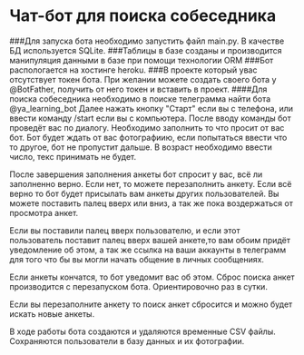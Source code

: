# Чат-бот для поиска собеседника
###Для запуска бота необходимо запустить файл main.py. В качестве БД используется SQLite.
###Таблицы в базе созданы и производится манипуляция данными в базе при помощи технологии ORM
###Бот распологается на хостинге heroku.
###В проекте который увас отсутствует токен бота. При желании можете создать своего бота у @BotFather, получить от него токен и вставить в проект. 
####Для поиска собеседника необходимо в поиске телеграмма найти бота @ya_learning_bot
Далее нажать кнопку "Старт" если вы с телефона, или ввести команду /start если вы с компьютера.
После вводу команды бот проведёт вас по диалогу. Необходимо заполнить то что просит от вас бот.
Бот будет ждать от вас фотографиию, если попытаться ввести что то другое, бот не пропустит дальше.
В возраст необходимо ввести число, текс принимать не будет.

После завершения заполнения анкеты бот спросит у вас, всё ли заполненно верно.
Если нет, то можете перезаполнить анкету.
Если всё верно то бот будет присылать вам анкеты других пользователей.
Вы можете поставить палец вверх или вниз, а так же пока воздержаться от просмотра анкет.

Если вы поставили палец вверх пользователю, и если этот пользователь поставит палец вверх вашей анкете,то вам обоим придёт уведомление об этом, а так же ссылка на ваши аккаунты в телеграмм для того что бы вы могли начать общение в личных сообщениях.

Если анкеты кончатся, то бот уведомит вас об этом. Сброс поиска анкет производится с перезапуском бота. Ориентировочно раз в сутки.

Если вы перезаполните анкету то поиск анкет сбросится и можно будет искать новые анкеты.

В ходе работы бота создаются и удаляются временные CSV файлы. Сохраняются пользователи в базу данных и их фотографии.